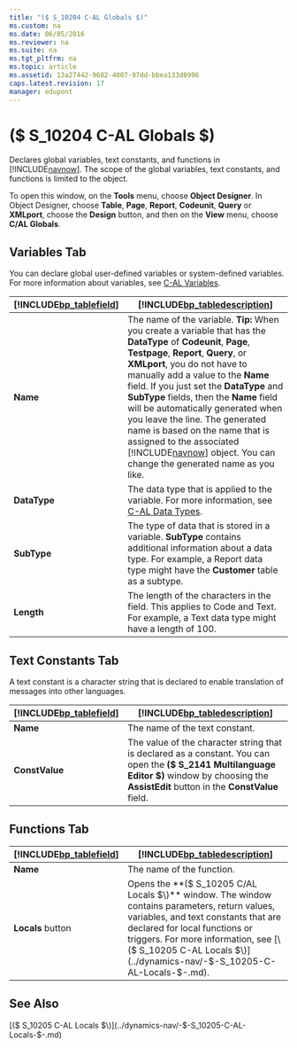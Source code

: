 ```yaml
---
title: "($ S_10204 C-AL Globals $)"
ms.custom: na
ms.date: 06/05/2016
ms.reviewer: na
ms.suite: na
ms.tgt_pltfrm: na
ms.topic: article
ms.assetid: 13a27442-9682-4007-97dd-bbea133d0996
caps.latest.revision: 17
manager: edupont
---
```

# ($ S_10204 C-AL Globals $)
Declares global variables, text constants, and functions in [!INCLUDE[navnow](../dynamics-nav/includes/navnow_md.md)]. The scope of the global variables, text constants, and functions is limited to the object.  
  
 To open this window, on the **Tools** menu, choose **Object Designer**. In Object Designer, choose **Table**, **Page**, **Report**, **Codeunit**, **Query** or **XMLport**, choose the **Design** button, and then on the **View** menu, choose **C\/AL Globals**.  
  
## Variables Tab  
 You can declare global user\-defined variables or system\-defined variables. For more information about variables, see [C\-AL Variables](../dynamics-nav/C-AL-Variables.md).  
  
|[!INCLUDE[bp_tablefield](../dynamics-nav/includes/bp_tablefield_md.md)]|[!INCLUDE[bp_tabledescription](../dynamics-nav/includes/bp_tabledescription_md.md)]|  
|---------------------------------|---------------------------------------|  
|**Name**|The name of the variable. **Tip:**  When you create a variable that has the **DataType** of **Codeunit**, **Page**, **Testpage**, **Report**, **Query**, or **XMLport**, you do not have to manually add a value to the **Name** field. If you just set the **DataType** and **SubType** fields, then the **Name** field will be automatically generated when you leave the line. The generated name is based on the name that is assigned to the associated [!INCLUDE[navnow](../dynamics-nav/includes/navnow_md.md)] object. You can change the generated name as you like.|  
|**DataType**|The data type that is applied to the variable. For more information, see [C\-AL Data Types](../dynamics-nav/C-AL-Data-Types.md).|  
|**SubType**|The type of data that is stored in a variable. **SubType** contains additional information about a data type. For example, a Report data type might have the **Customer** table as a subtype.|  
|**Length**|The length of the characters in the field. This applies to Code and Text. For example, a Text data type might have a length of 100.|  
  
## Text Constants Tab  
 A text constant is a character string that is declared to enable translation of messages into other languages.  
  
|[!INCLUDE[bp_tablefield](../dynamics-nav/includes/bp_tablefield_md.md)]|[!INCLUDE[bp_tabledescription](../dynamics-nav/includes/bp_tabledescription_md.md)]|  
|---------------------------------|---------------------------------------|  
|**Name**|The name of the text constant.|  
|**ConstValue**|The value of the character string that is declared as a constant. You can open the **\($ S\_2141 Multilanguage Editor $\)** window by choosing the **AssistEdit** button in the **ConstValue** field.|  
  
## Functions Tab  
  
|[!INCLUDE[bp_tablefield](../dynamics-nav/includes/bp_tablefield_md.md)]|[!INCLUDE[bp_tabledescription](../dynamics-nav/includes/bp_tabledescription_md.md)]|  
|---------------------------------|---------------------------------------|  
|**Name**|The name of the function.|  
|**Locals** button|Opens the **\($ S\_10205 C\/AL Locals $\)** window. The window contains parameters, return values, variables, and text constants that are declared for local functions or triggers. For more information, see [\($ S\_10205 C\-AL Locals $\)](../dynamics-nav/-$-S_10205-C-AL-Locals-$-.md).|  
  
## See Also  
 [\($ S\_10205 C\-AL Locals $\)](../dynamics-nav/-$-S_10205-C-AL-Locals-$-.md)
